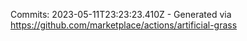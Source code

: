 Commits: 2023-05-11T23:23:23.410Z - Generated via https://github.com/marketplace/actions/artificial-grass
<br>
